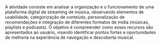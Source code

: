A atividade consiste em analisar a organização e o funcionamento de uma plataforma digital de streaming de música, observando elementos de usabilidade, categorização de conteúdo, personalização de recomendações e integração de diferentes formatos de mídia (músicas, playlists e podcasts). O objetivo é compreender como esses recursos são apresentados ao usuário, visando identificar pontos fortes e oportunidades de melhoria na experiência de navegação e descoberta musical.
